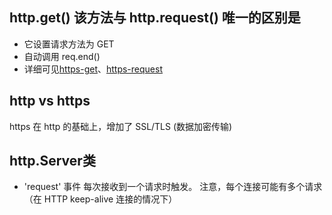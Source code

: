 ## http.get() 该方法与 http.request() 唯一的区别是

- 它设置请求方法为 GET
- 自动调用 req.end()
- 详细可见[https-get](../command/https-get.js)、[https-request](../command/https-request.js)

## http vs https

https 在 http 的基础上，增加了 SSL/TLS (数据加密传输)


## http.Server类

- 'request' 事件
  每次接收到一个请求时触发。 注意，每个连接可能有多个请求（在 HTTP keep-alive 连接的情况下）

